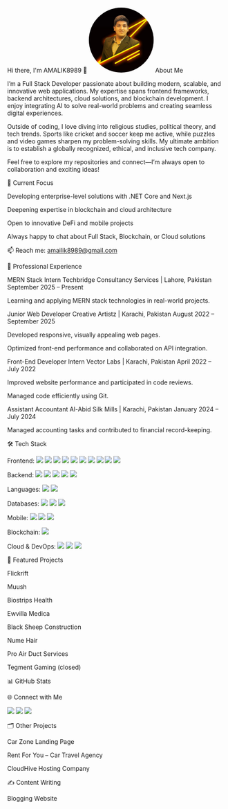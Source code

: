 Hi there, I'm AMALIK8989 👋
<img src="https://github.com/AMALIK8989/AMALIK8989/blob/main/3f34cd2c-f7f7-4e4b-b957-8f72d59fa70c.jpg" alt="Atta-e-Rabi" style="border-radius: 50%; width: 150px; height: 150px;">
About Me

I’m a Full Stack Developer passionate about building modern, scalable, and innovative web applications. My expertise spans frontend frameworks, backend architectures, cloud solutions, and blockchain development. I enjoy integrating AI to solve real-world problems and creating seamless digital experiences.

Outside of coding, I love diving into religious studies, political theory, and tech trends. Sports like cricket and soccer keep me active, while puzzles and video games sharpen my problem-solving skills. My ultimate ambition is to establish a globally recognized, ethical, and inclusive tech company.

Feel free to explore my repositories and connect—I’m always open to collaboration and exciting ideas!

🔭 Current Focus

Developing enterprise-level solutions with .NET Core and Next.js

Deepening expertise in blockchain and cloud architecture

Open to innovative DeFi and mobile projects

Always happy to chat about Full Stack, Blockchain, or Cloud solutions

📫 Reach me: amailik8989@gmail.com

💼 Professional Experience

MERN Stack Intern
Techbridge Consultancy Services | Lahore, Pakistan
September 2025 – Present

Learning and applying MERN stack technologies in real-world projects.

Junior Web Developer
Creative Artistz | Karachi, Pakistan
August 2022 – September 2025

Developed responsive, visually appealing web pages.

Optimized front-end performance and collaborated on API integration.

Front-End Developer Intern
Vector Labs | Karachi, Pakistan
April 2022 – July 2022

Improved website performance and participated in code reviews.

Managed code efficiently using Git.

Assistant Accountant
Al-Abid Silk Mills | Karachi, Pakistan
January 2024 – July 2024

Managed accounting tasks and contributed to financial record-keeping.

🛠️ Tech Stack

Frontend:
<img src="https://cdn.jsdelivr.net/gh/devicons/devicon/icons/html5/html5-original.svg" height="32"/> <img src="https://cdn.jsdelivr.net/gh/devicons/devicon/icons/css3/css3-original.svg" height="32"/> <img src="https://cdn.jsdelivr.net/gh/devicons/devicon/icons/javascript/javascript-original.svg" height="32"/> <img src="https://cdn.jsdelivr.net/gh/devicons/devicon/icons/typescript/typescript-original.svg" height="32"/> <img src="https://cdn.jsdelivr.net/gh/devicons/devicon/icons/react/react-original.svg" height="32"/> <img src="https://cdn.jsdelivr.net/gh/devicons/devicon/icons/nextjs/nextjs-original.svg" height="32"/> <img src="https://cdn.jsdelivr.net/gh/devicons/devicon/icons/angularjs/angularjs-original.svg" height="32"/> <img src="https://cdn.jsdelivr.net/gh/devicons/devicon/icons/bootstrap/bootstrap-original.svg" height="32"/> <img src="https://encrypted-tbn0.gstatic.com/images?q=tbn:ANd9GcTSDKn3vA2YUbXzN0ZC3gALWJ08gJN-Drl15w&s" height="32"/> <img src="https://cdn.jsdelivr.net/gh/devicons/devicon/icons/figma/figma-original.svg" height="32"/>

Backend:
<img src="https://cdn.jsdelivr.net/gh/devicons/devicon/icons/nodejs/nodejs-original.svg" height="32"/> <img src="https://cdn.jsdelivr.net/gh/devicons/devicon/icons/express/express-original.svg" height="32"/> <img src="https://cdn.jsdelivr.net/gh/devicons/devicon/icons/csharp/csharp-original.svg" height="32"/> <img src="https://cdn.jsdelivr.net/gh/devicons/devicon/icons/dot-net/dot-net-original.svg" height="32"/> <img src="https://cdn.jsdelivr.net/gh/devicons/devicon/icons/php/php-original.svg" height="32"/>

Languages:
<img src="https://cdn.jsdelivr.net/gh/devicons/devicon/icons/python/python-original.svg" height="32"/> <img src="https://cdn.jsdelivr.net/gh/devicons/devicon/icons/javascript/javascript-original.svg" height="32"/>

Databases:
<img src="https://cdn.jsdelivr.net/gh/devicons/devicon/icons/mysql/mysql-original.svg" height="32"/> <img src="https://cdn.jsdelivr.net/gh/devicons/devicon/icons/mongodb/mongodb-original.svg" height="32"/> <img src="https://img.icons8.com/color/48/firebase.png" height="32"/>

Mobile:
<img src="https://cdn.jsdelivr.net/gh/devicons/devicon/icons/flutter/flutter-original.svg" height="32"/> <img src="https://cdn.jsdelivr.net/gh/devicons/devicon/icons/dart/dart-original.svg" height="32"/> <img src="https://cdn.jsdelivr.net/gh/devicons/devicon/icons/react/react-original.svg" height="32"/>

Blockchain:
<img src="https://cdn.jsdelivr.net/gh/devicons/devicon/icons/solidity/solidity-original.svg" height="32"/>

Cloud & DevOps:
<img src="https://cdn.jsdelivr.net/gh/devicons/devicon/icons/azure/azure-original.svg" height="32"/> <img src="https://cdn.jsdelivr.net/gh/devicons/devicon/icons/github/github-original.svg" height="32"/> <img src="https://cdn.jsdelivr.net/gh/devicons/devicon/icons/git/git-original.svg" height="32"/>

🚀 Featured Projects

Flickrift

Muush

Biostrips Health

Ewvilla Medica

Black Sheep Construction

Nume Hair

Pro Air Duct Services

Tegment Gaming (closed)

📊 GitHub Stats






🌐 Connect with Me

<a href="https://www.linkedin.com/in/your-profile/" target="_blank"><img src="https://cdn.jsdelivr.net/gh/devicons/devicon/icons/linkedin/linkedin-original.svg" height="32"/></a>
<a href="https://twitter.com/your-profile" target="_blank"><img src="https://cdn.jsdelivr.net/gh/devicons/devicon/icons/twitter/twitter-original.svg" height="32"/></a>
<a href="https://nexonix.netlify.app/" target="_blank"><img src="https://img.icons8.com/ios-filled/50/000000/domain.png" height="32"/></a>

🗂️ Other Projects

Car Zone Landing Page

Rent For You – Car Travel Agency

CloudHive Hosting Company

✍️ Content Writing

Blogging Website
